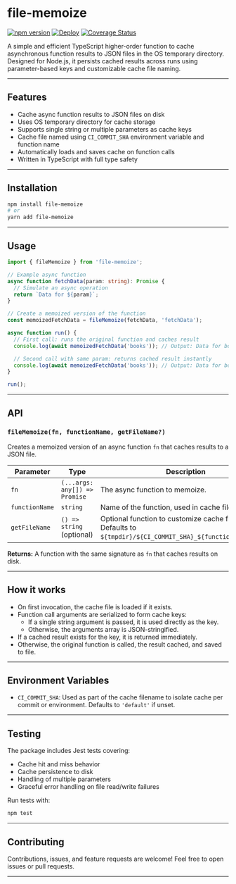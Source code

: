 # file-memoize


[![npm version](https://badge.fury.io/js/file-memoize.svg)](https://www.npmjs.com/package/file-memoize)
[![Deploy](https://github.com/vvscode/file-memoize/workflows/build/badge.svg)](https://github.com/vvscode/file-memoize/actions)
[![Coverage Status](https://coveralls.io/repos/github/vvscode/file-memoize/badge.svg?branch=master)](https://coveralls.io/github/vvscode/file-memoize?branch=master)


A simple and efficient TypeScript higher-order function to cache asynchronous function results to JSON files in the OS temporary directory. Designed for Node.js, it persists cached results across runs using parameter-based keys and customizable cache file naming.

---

## Features

- Cache async function results to JSON files on disk
- Uses OS temporary directory for cache storage
- Supports single string or multiple parameters as cache keys
- Cache file named using `CI_COMMIT_SHA` environment variable and function name
- Automatically loads and saves cache on function calls
- Written in TypeScript with full type safety

---

## Installation

```bash
npm install file-memoize
# or
yarn add file-memoize
```

---

## Usage

```typescript
import { fileMemoize } from 'file-memoize';

// Example async function
async function fetchData(param: string): Promise {
  // Simulate an async operation
  return `Data for ${param}`;
}

// Create a memoized version of the function
const memoizedFetchData = fileMemoize(fetchData, 'fetchData');

async function run() {
  // First call: runs the original function and caches result
  console.log(await memoizedFetchData('books')); // Output: Data for books

  // Second call with same param: returns cached result instantly
  console.log(await memoizedFetchData('books')); // Output: Data for books
}

run();
```

---

## API

### `fileMemoize(fn, functionName, getFileName?)`

Creates a memoized version of an async function `fn` that caches results to a JSON file.

| Parameter     | Type                               | Description                                                                                          |
|---------------|----------------------------------|--------------------------------------------------------------------------------------------------|
| `fn`          | `(...args: any[]) => Promise` | The async function to memoize.                                                                     |
| `functionName`| `string`                         | Name of the function, used in cache file naming.                                                  |
| `getFileName` | `() => string` (optional)        | Optional function to customize cache file path. Defaults to `${tmpdir}/${CI_COMMIT_SHA}_${functionName}.json`. |

**Returns:** A function with the same signature as `fn` that caches results on disk.

---

## How it works

- On first invocation, the cache file is loaded if it exists.
- Function call arguments are serialized to form cache keys:
  - If a single string argument is passed, it is used directly as the key.
  - Otherwise, the arguments array is JSON-stringified.
- If a cached result exists for the key, it is returned immediately.
- Otherwise, the original function is called, the result cached, and saved to file.

---

## Environment Variables

- `CI_COMMIT_SHA`: Used as part of the cache filename to isolate cache per commit or environment. Defaults to `'default'` if unset.

---

## Testing

The package includes Jest tests covering:

- Cache hit and miss behavior
- Cache persistence to disk
- Handling of multiple parameters
- Graceful error handling on file read/write failures

Run tests with:

```bash
npm test
```

---

## Contributing

Contributions, issues, and feature requests are welcome! Feel free to open issues or pull requests.

---
